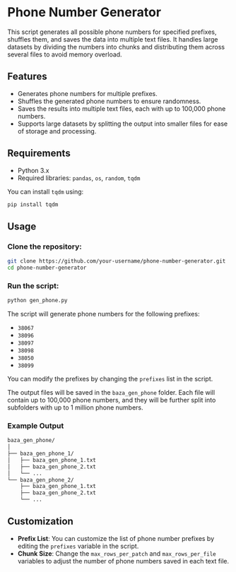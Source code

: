 # Phone Number Generator

This script generates all possible phone numbers for specified prefixes, shuffles them, and saves the data into multiple text files. It handles large datasets by dividing the numbers into chunks and distributing them across several files to avoid memory overload.

## Features

- Generates phone numbers for multiple prefixes.
- Shuffles the generated phone numbers to ensure randomness.
- Saves the results into multiple text files, each with up to 100,000 phone numbers.
- Supports large datasets by splitting the output into smaller files for ease of storage and processing.

## Requirements

- Python 3.x
- Required libraries: `pandas`, `os`, `random`, `tqdm`

You can install `tqdm` using:

```bash
pip install tqdm
```

## Usage

### Clone the repository:

```bash
git clone https://github.com/your-username/phone-number-generator.git
cd phone-number-generator
```

### Run the script:

```bash
python gen_phone.py
```

The script will generate phone numbers for the following prefixes:

- `38067`
- `38096`
- `38097`
- `38098`
- `38050`
- `38099`

You can modify the prefixes by changing the `prefixes` list in the script.

The output files will be saved in the `baza_gen_phone` folder. Each file will contain up to 100,000 phone numbers, and they will be further split into subfolders with up to 1 million phone numbers.

### Example Output

```bash
baza_gen_phone/
│
├── baza_gen_phone_1/
│   ├── baza_gen_phone_1.txt
│   ├── baza_gen_phone_2.txt
│   └── ...
└── baza_gen_phone_2/
    ├── baza_gen_phone_1.txt
    ├── baza_gen_phone_2.txt
    └── ...
```

## Customization

- **Prefix List**: You can customize the list of phone number prefixes by editing the `prefixes` variable in the script.
- **Chunk Size**: Change the `max_rows_per_patch` and `max_rows_per_file` variables to adjust the number of phone numbers saved in each text file.
